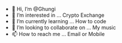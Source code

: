 - 👋 Hi, I’m @Ghungi
- 👀 I’m interested in ... Crypto Exchange
- 🌱 I’m currently learning ... How to code
- 💞️ I’m looking to collaborate on ... My music
- 📫 How to reach me ... Email or Mobile

<!---
Ghungi/Ghungi is a ✨ special ✨ repository because its `README.md` (this file) appears on your GitHub profile.
You can click the Preview link to take a look at your changes.
--->
